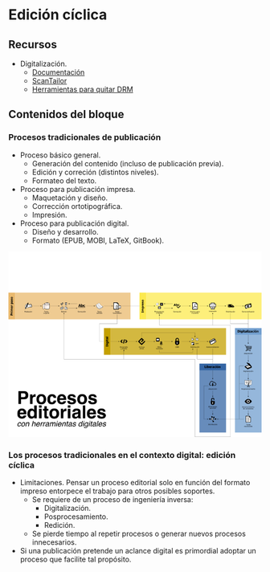 # Edición cíclica

## Recursos

* Digitalización.
	* [Documentación](https://github.com/ColectivoPerroTriste/Tapancazo)
	* [ScanTailor](http://scantailor.org/)
	* [Herramientas para quitar DRM](https://github.com/apprenticeharper/DeDRM_tools)

## Contenidos del bloque

### Procesos tradicionales de publicación

* Proceso básico general.
	* Generación del contenido (incluso de publicación previa).
	* Edición y correción (distintos niveles).
	* Formateo del texto.
* Proceso para publicación impresa.
	* Maquetación y diseño.
	* Corrección ortotipográfica.
	* Impresión.
* Proceso para publicación digital.
	* Diseño y desarrollo.
	* Formato (EPUB, MOBI, LaTeX, GitBook).

![](recursos/imagen03-01.png)


### Los procesos tradicionales en el contexto digital: edición cíclica

* Limitaciones. Pensar un proceso editorial solo en función del formato impreso entorpece el trabajo para otros posibles soportes.
	* Se requiere de un proceso de ingeniería inversa:
		* Digitalización.
		* Posprocesamiento.
		* Redición.
	* Se pierde tiempo al repetir procesos o generar nuevos procesos innecesarios.
* Si una publicación pretende un aclance digital es primordial adoptar un proceso que facilite tal propósito.


